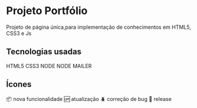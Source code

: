 # Projeto Portfólio
Projeto de página única,para implementação de conhecimentos em HTML5, CSS3 e Js

## Tecnologias usadas
  HTML5 
  CSS3
  NODE
  NODE MAILER


## Ícones
:package: nova funcionalidade
:up: atualização
:beetle: correção de bug
:checkered_flag: release


